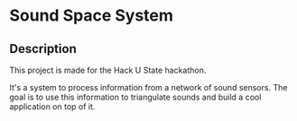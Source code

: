 # Sound Space System

## Description
This project is made for the Hack U State hackathon.

It's a system to process information from a network of sound sensors. The goal is to use this information to triangulate sounds and build a cool application on top of it.
